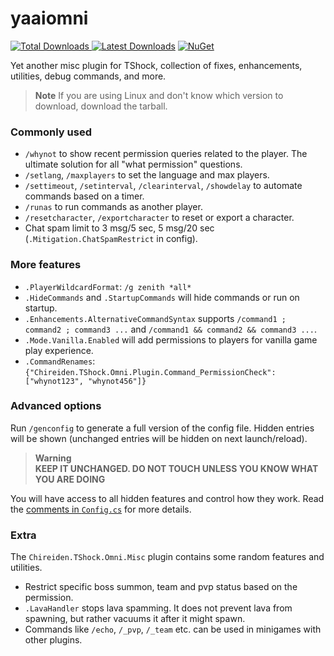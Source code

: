 # yaaiomni
[![Total Downloads](https://img.shields.io/github/downloads/sgkoishi/yaaiomni/total?label=Downloads%40Release&style=for-the-badge) ![Latest Downloads](https://img.shields.io/github/downloads-pre/sgkoishi/yaaiomni/latest/total?label=Downloads%40Latest%20Release&style=for-the-badge)](https://github.com/sgkoishi/yaaiomni/releases) [![NuGet](https://img.shields.io/nuget/dt/Chireiden.TShock.Omni?label=NuGet&style=for-the-badge)](https://www.nuget.org/packages/Chireiden.TShock.Omni/)

Yet another misc plugin for TShock, collection of fixes, enhancements, utilities, debug commands, and more.

> __Note__
> If you are using Linux and don't know which version to download, download the tarball.

### Commonly used
* `/whynot` to show recent permission queries related to the player. The ultimate solution for all "what permission" questions.
* `/setlang`, `/maxplayers` to set the language and max players.
* `/settimeout`, `/setinterval`, `/clearinterval`, `/showdelay` to automate commands based on a timer.
* `/runas` to run commands as another player.
* `/resetcharacter`, `/exportcharacter` to reset or export a character.
* Chat spam limit to 3 msg/5 sec, 5 msg/20 sec (`.Mitigation.ChatSpamRestrict` in config).

### More features

* `.PlayerWildcardFormat`: `/g zenith *all*`
* `.HideCommands` and `.StartupCommands` will hide commands or run on startup.
* `.Enhancements.AlternativeCommandSyntax` supports `/command1 ; command2 ; command3 ...` and `/command1 && command2 && command3 ...`.
* `.Mode.Vanilla.Enabled` will add permissions to players for vanilla game play experience.
* `.CommandRenames`: `{"Chireiden.TShock.Omni.Plugin.Command_PermissionCheck": ["whynot123", "whynot456"]}`

### Advanced options

Run `/genconfig` to generate a full version of the config file. Hidden entries will be shown (unchanged entries will be hidden on next launch/reload).

> __Warning__  
> **KEEP IT UNCHANGED. DO NOT TOUCH UNLESS YOU KNOW WHAT YOU ARE DOING**

You will have access to all hidden features and control how they work. Read the [comments in `Config.cs`](Core/Config.cs) for more details.

### Extra

The `Chireiden.TShock.Omni.Misc` plugin contains some random features and utilities.
* Restrict specific boss summon, team and pvp status based on the permission.
* `.LavaHandler` stops lava spamming. It does not prevent lava from spawning, but rather vacuums it after it might spawn.
* Commands like `/echo`, `/_pvp`, `/_team` etc. can be used in minigames with other plugins.